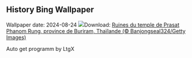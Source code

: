## History Bing Wallpaper
Wallpaper date: 2024-08-24
![](https://www.bing.com/th?id=OHR.PrasatPhanom_FR-CA7175682898_UHD.jpg&w=1000)Download: [Ruines du temple de Prasat Phanom Rung, province de Buriram, Thaïlande (© Banjongseal324/Getty Images)](https://www.bing.com/th?id=OHR.PrasatPhanom_FR-CA7175682898_UHD.jpg)

Auto get programm by LtgX
